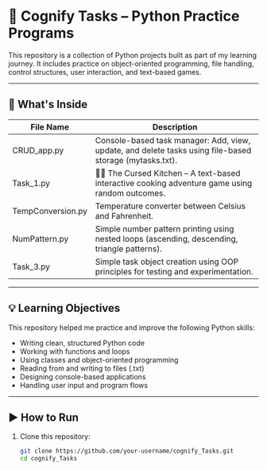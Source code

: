 # 🧠 Cognify Tasks – Python Practice Programs

This repository is a collection of Python projects built as part of my learning journey. It includes practice on object-oriented programming, file handling, control structures, user interaction, and text-based games.

---

## 📂 What's Inside

| File Name         | Description |
|------------------|-------------|
| CRUD_app.py     | Console-based task manager: Add, view, update, and delete tasks using file-based storage (mytasks.txt). |
| Task_1.py       | 🧙‍♂ The Cursed Kitchen – A text-based interactive cooking adventure game using random outcomes. |
| TempConversion.py | Temperature converter between Celsius and Fahrenheit. |
| NumPattern.py   | Simple number pattern printing using nested loops (ascending, descending, triangle patterns). |
| Task_3.py       | Simple task object creation using OOP principles for testing and experimentation. |

---
## 💡 Learning Objectives

This repository helped me practice and improve the following Python skills:

- Writing clean, structured Python code
- Working with functions and loops
- Using classes and object-oriented programming
- Reading from and writing to files (.txt)
- Designing console-based applications
- Handling user input and program flows

---

## ▶ How to Run

1. Clone this repository:
   ```bash
   git clone https://github.com/your-username/cognify_Tasks.git
   cd cognify_Tasks

